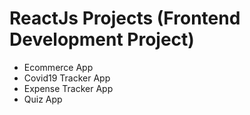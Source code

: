 # ReactJs Projects (Frontend Development Project)

* Ecommerce App
* Covid19 Tracker App
* Expense Tracker App
* Quiz App
